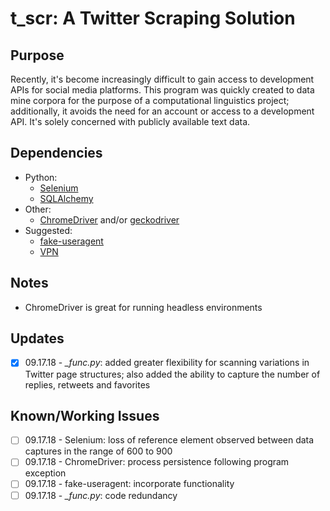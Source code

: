 # t_scr: A Twitter Scraping Solution

## Purpose
Recently, it's become increasingly difficult to gain access to development APIs for social media platforms.  This program was quickly created to data mine corpora for the purpose of a computational linguistics project; additionally, it avoids the need for an account or access to a development API.  It's solely concerned with publicly available text data.

## Dependencies
* Python:
  * [Selenium](https://selenium-python.readthedocs.io)
  * [SQLAlchemy](http://www.sqlalchemy.org)
* Other:
  * [ChromeDriver](https://sites.google.com/a/chromium.org/chromedriver/) and/or [geckodriver](https://github.com/mozilla/geckodriver/releases)
* Suggested:
  * [fake-useragent](https://github.com/hellysmile/fake-useragent)
  * [VPN](https://www.cnet.com/best-vpn-services-directory/)

## Notes
* ChromeDriver is great for running headless environments

## Updates
* [x] 09.17.18 - *\_func.py*: added greater flexibility for scanning variations in Twitter page structures; also added the ability to capture the number of replies, retweets and favorites

## Known/Working Issues
* [ ] 09.17.18 - Selenium: loss of reference element observed between data captures in the range of 600 to 900
* [ ] 09.17.18 - ChromeDriver: process persistence following program exception
* [ ] 09.17.18 - fake-useragent: incorporate functionality
* [ ] 09.17.18 - *\_func.py*: code redundancy
